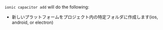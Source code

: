 `ionic capacitor add` will do the following:
- 新しいプラットフォームをプロジェクト内の特定フォルダに作成します(ios, android, or electron)
